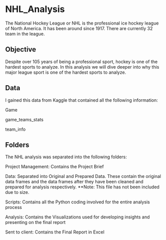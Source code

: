 # NHL_Analysis
The National Hockey League or NHL is the professional ice hockey league of North America. It has been around since 1917. There are currently 32 team in the league. 

## Objective
Despite over 105 years of being a professional sport, hockey is one of the hardest sports to analyze. In this analysis we will dive deeper into why this major league sport is one of the hardest sports to analyze.

## Data
I gained this data from Kaggle that contained all the following information:

Game 

game_teams_stats

team_info

## Folders
The NHL analysis was separated into the following folders:

Project Management: Contains the Project Brief

Data: Separated into Original and Prepared Data. These contain the original data frames and the data frames after they have been cleaned and prepared for analysis respectively. **Note: This file has not been included due to size.

Scripts: Contains all the Python coding involved for the entire analysis process

Analysis: Contains the Visualizations used for developing insights and presenting on the final report

Sent to client: Contains the Final Report in Excel
